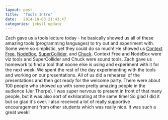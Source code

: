 ```yaml
---
layout: post
title:  "Tools Intro"
date:   2014-10-03 21:43:47
categories: jekyll update
---
```

Zach gave us a tools lecture today - he basically showed us all of these amazing tools (programming languages) to try out and experiment with. Some were so simplistic, yet they could do so much! He showed us [Context Free](http://www.contextfreeart.org/), [NodeBox](http://nodebox.net/), [SuperCollider](http://supercollider.sourceforge.net/), and [Chuck](http://chuck.cs.princeton.edu/). Context Free and NodeBox were viz tools and SuperCollider and Chuck were sound tools. Zach gave us homework to find a tool that noone else is using and experiment with it for the next week. We spent the rest of the day experimenting with the tools and working on our presentations. All of us did a rehearsal of the presentations and then got ready for the welcome party. There were about 100 people who showed up with some pretty amazing people in the audience (Jer Thorpe). I was super nervous to present in front of that many people, but it was also sort of exhilarating at the same time! So glad I did it but so glad it's over. I also received a lot of really supportive encouragement from other students which was really nice. It was such a great week!
